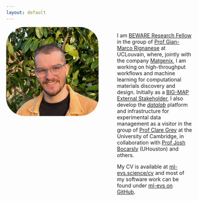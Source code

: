 ```yaml
---
layout: default
---
```


<div class="container" style="display:flex">

<div class="flex-item" style="flex-grow: 1; padding-right: 50px;">

<img alt="face" src="./assets/me_round.jpeg" style="min-width: 150px; max-width: 250px; border-radius: 20%; height:auto; display: block; margin-left: auto; margin-right: auto;" />

</div>

<div class="flex-item" style="flex-grow: 1;">

<p>
I am <a href="https://cordis.europa.eu/project/id/847587">BEWARE Research Fellow</a> in the group of <a href="https://perso.uclouvain.be/gian-marco.rignanese/">Prof Gian-Marco Rignanese</a> at UCLouvain, where, jointly with the company <a href="https://matgenix.com">Matgenix</a>, I am working on high-throughput workflows and machine learning for computational materials discovery and design.
Initially as a <a href="https://www.big-map.eu/big-map/projects-from-1st-stakeholder-initiative">BIG-MAP External Stakeholder</a>, I also develop the <a href="https://github.com/the-grey-group/datalab"><i>datalab</i></a> platform and infrastructure for experimental data management as a visitor in the group of <a href="https://www.ch.cam.ac.uk/group/grey/index">Prof Clare Grey</a> at the University of Cambridge, in collaboration with <a href="https://jdbocarsly.github.io/">Prof Josh Bocarsly</a> (UHouston) and others.
</p>

<p>
My CV is available at <a href="https://ml-evs.science/cv">ml-evs.science/cv</a> and most of my software work can be found under <a href="https://github.com/ml-evs">ml-evs on GitHub</a>.
</p>

</div>

</div>
